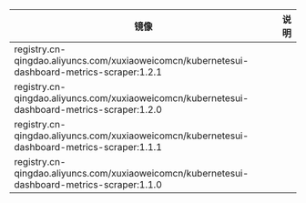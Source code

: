 | 镜像                                                                                           | 说明 |
|----------------------------------------------------------------------------------------------|----|
| registry.cn-qingdao.aliyuncs.com/xuxiaoweicomcn/kubernetesui-dashboard-metrics-scraper:1.2.1 |    |
| registry.cn-qingdao.aliyuncs.com/xuxiaoweicomcn/kubernetesui-dashboard-metrics-scraper:1.2.0 |    |
| registry.cn-qingdao.aliyuncs.com/xuxiaoweicomcn/kubernetesui-dashboard-metrics-scraper:1.1.1 |    |
| registry.cn-qingdao.aliyuncs.com/xuxiaoweicomcn/kubernetesui-dashboard-metrics-scraper:1.1.0 |    |

